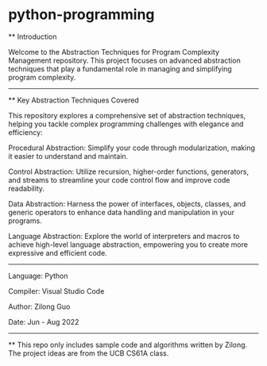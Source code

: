 # python-programming

** Introduction

Welcome to the Abstraction Techniques for Program Complexity Management repository. This project focuses on advanced abstraction techniques that play a fundamental role in managing and simplifying program complexity.

---

** Key Abstraction Techniques Covered

This repository explores a comprehensive set of abstraction techniques, helping you tackle complex programming challenges with elegance and efficiency:

Procedural Abstraction: Simplify your code through modularization, making it easier to understand and maintain.

Control Abstraction: Utilize recursion, higher-order functions, generators, and streams to streamline your code control flow and improve code readability.

Data Abstraction: Harness the power of interfaces, objects, classes, and generic operators to enhance data handling and manipulation in your programs.

Language Abstraction: Explore the world of interpreters and macros to achieve high-level language abstraction, empowering you to create more expressive and efficient code.

---

Language: Python

Compiler: Visual Studio Code

Author: Zilong Guo

Date: Jun - Aug 2022

---

** This repo only includes sample code and algorithms written by Zilong. The project ideas are from the UCB CS61A class.
